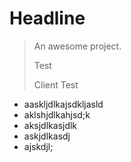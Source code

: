 # Headline

> An awesome project.
> 
> Test 
> 
> Client Test


- aaskljdlkajsdkljasld
- aklshjdlkahjsd;k
- aksjdlkasjdlk
- askjdlkasdj
- ajskdjl;